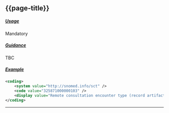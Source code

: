 ## {{page-title}}

<h5><ins>Usage</ins></h5>

<span class="mro-circle mandatory" title="Mandatory"></span> Mandatory


<h5><ins>Guidance</ins></h5>

TBC

<h5><ins>Example</ins></h5>

```xml
<coding>
    <system value="http://snomed.info/sct" />
    <code value="325871000000103" />
    <display value="Remote consultation encounter type (record artifact)" />
</coding>
```

---